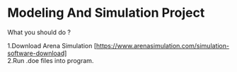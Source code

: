 # Modeling And Simulation Project

What you should do ?

1.Download Arena Simulation [https://www.arenasimulation.com/simulation-software-download] \
2.Run .doe files into program.


